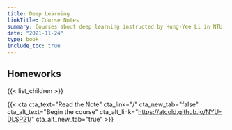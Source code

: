 ```yaml
---
title: Deep Learning
linkTitle: Course Notes
summary: Courses about deep learning instructed by Hung-Yee Li in NTU.
date: "2021-11-24"
type: book
include_toc: true
---
```


<!-- {{< figure src="featured.png" >}} -->

## Homeworks

{{< list_children >}}

{{< cta cta_text="Read the Note" cta_link="/" cta_new_tab="false" cta_alt_text="Begin the course" cta_alt_link="https://atcold.github.io/NYU-DLSP21/" cta_alt_new_tab="true" >}}
